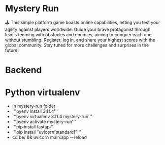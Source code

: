 # Mystery Run

🕹️ This simple platform game boasts online capabilities, letting you test your agility against players worldwide. Guide your brave protagonist through levels teeming with obstacles and enemies, aiming to conquer each one without stumbling. Register, log in, and share your highest scores with the global community. Stay tuned for more challenges and surprises in the future!


# Backend

# Python virtualenv

- in mystery-run folder
- '''pyenv install 3.11.4'''
- '''pyenv virtualenv 3.11.4 mystery-run'''
- '''pyenv activate mystery-run'''
- '''pip install fastapi'''
- '''pip install "uvicorn[standard]"'''
- cd be/ && uvicorn main:app --reload
